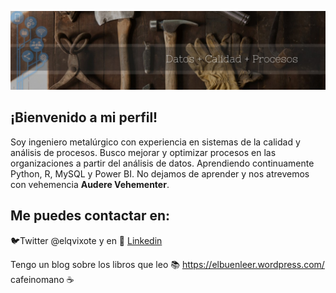
![Alt Text](https://github.com/elqvixote/elqvixote/blob/master/1613952956225.jpg)

## ¡Bienvenido a mi perfil!
Soy ingeniero metalúrgico con experiencia en sistemas de la calidad y análisis de procesos. Busco mejorar y optimizar procesos en las organizaciones a partir del análisis de datos. Aprendiendo continuamente Python, R, MySQL y Power BI. No dejamos de aprender y nos atrevemos con vehemencia **Audere Vehementer**.

## Me puedes contactar en:
🐦Twitter @elqvixote y en 📄 [Linkedin](https://www.linkedin.com/in/robertosheldon/)            
                            
 
Tengo un blog sobre los libros que leo 📚 https://elbuenleer.wordpress.com/ cafeinomano  ☕
 
